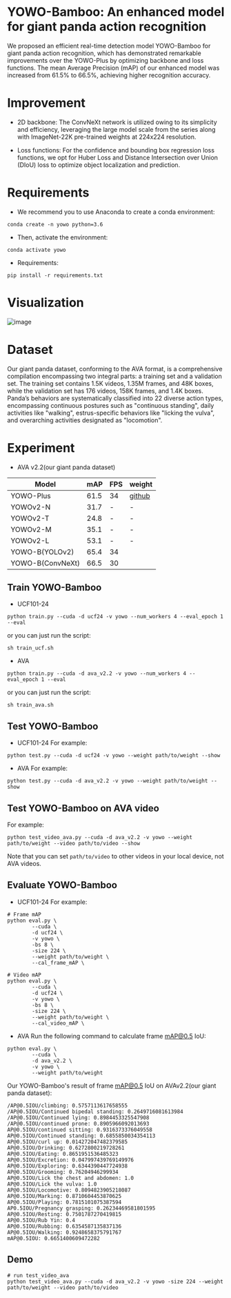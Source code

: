 # YOWO-Bamboo: An enhanced model for giant panda action recognition 
We proposed an efficient real-time detection model YOWO-Bamboo for giant panda action recognition, which has demonstrated remarkable improvements over the YOWO-Plus by optimizing backbone and loss functions. The mean Average Precision (mAP) of our enhanced model was increased from 61.5% to 66.5%, achieving higher recognition accuracy.

# Improvement
- 2D backbone: The ConvNeXt network is utilized owing to its simplicity and efficiency, leveraging the large model scale from the series along with ImageNet-22K pre-trained weights at 224x224 resolution.

- Loss functions: For the confidence and bounding box regression loss functions, we opt for Huber Loss and Distance Intersection over Union (DIoU) loss to optimize object localization and prediction.


# Requirements
- We recommend you to use Anaconda to create a conda environment:
```Shell
conda create -n yowo python=3.6
```

- Then, activate the environment:
```Shell
conda activate yowo
```

- Requirements:
```Shell
pip install -r requirements.txt 
```

# Visualization

![image](./img_files/panda_1.gif)


# Dataset
Our giant panda dataset, conforming to the AVA format, is a comprehensive compilation encompassing two integral parts: a training set and a validation set. The training set contains 1.5K videos, 1.35M frames, and 48K boxes, while the validation set has 176 videos, 158K frames, and 1.4K boxes. Panda’s behaviors are systematically classified into 22 diverse action types, encompassing continuous postures such as "continuous standing", daily activities like "walking", estrus-specific behaviors like "licking the vulva", and overarching activities designated as "locomotion". 

# Experiment

* AVA v2.2(our giant panda dataset)

|     Model      |    mAP    |   FPS   |    weight    |
|----------------|-----------|---------|--------------|
|    YOWO-Plus   |   61.5    |    34   |       [github](https://github.com/detimage123/download/blob/master/yowo_epoch_10.pth)      |
|    YOWOv2-N    |   31.7    |    -    |       -      |
|    YOWOv2-T    |   24.8    |    -    |       -      |
|    YOWOv2-M    |   35.1    |    -    |       -      |
|    YOWOv2-L    |   53.1    |    -    |       -      |
| YOWO-B(YOLOv2) |   65.4    |    34   |  |
|YOWO-B(ConvNeXt)|   66.5    |    30   |  |

## Train YOWO-Bamboo
* UCF101-24

```Shell
python train.py --cuda -d ucf24 -v yowo --num_workers 4 --eval_epoch 1 --eval
```

or you can just run the script:

```Shell
sh train_ucf.sh
```

* AVA
```Shell
python train.py --cuda -d ava_v2.2 -v yowo --num_workers 4 --eval_epoch 1 --eval
```

or you can just run the script:

```Shell
sh train_ava.sh
```

##  Test YOWO-Bamboo
* UCF101-24
For example:

```Shell
python test.py --cuda -d ucf24 -v yowo --weight path/to/weight --show
```

* AVA
For example:

```Shell
python test.py --cuda -d ava_v2.2 -v yowo --weight path/to/weight --show
```

##  Test YOWO-Bamboo on AVA video
For example:

```Shell
python test_video_ava.py --cuda -d ava_v2.2 -v yowo --weight path/to/weight --video path/to/video --show
```

Note that you can set ```path/to/video``` to other videos in your local device, not AVA videos.

## Evaluate YOWO-Bamboo
* UCF101-24
For example:

```Shell
# Frame mAP
python eval.py \
        --cuda \
        -d ucf24 \
        -v yowo \
        -bs 8 \
        -size 224 \
        --weight path/to/weight \
        --cal_frame_mAP \
```
```Shell
# Video mAP
python eval.py \
        --cuda \
        -d ucf24 \
        -v yowo \
        -bs 8 \
        -size 224 \
        --weight path/to/weight \
        --cal_video_mAP \
```


* AVA
Run the following command to calculate frame mAP@0.5 IoU:

```Shell
python eval.py \
        --cuda \
        -d ava_v2.2 \
        -v yowo \
        --weight path/to/weight
```

Our YOWO-Bamboo's result of frame mAP@0.5 IoU on AVAv2.2(our giant panda dataset):
```Shell
/AP@0.5IOU/climbing: 0.5757113617658555
/AP@0.5IOU/Continued bipedal standing: 0.2649716081613984
/AP@0.5IOU/Continued lying: 0.8984453325547908
/AP@0.5IOU/continued prone: 0.8905966092013693
AP@0.5IOU/continued sitting: 0.9316373376049558
AP@0.5IOU/Continued standing: 0.6855850034354113
AP@0.5IOU/curl up: 0.014272047482379585
AP@0.5IOU/Drinking: 0.6272800219728261
AP@0.5IOU/Eating: 0.8651951536485323
AP@0.5IOU/Excretion: 0.047997439769149976
AP@0.5IOU/Exploring: 0.6344390447724938
AP@0.5IOU/Grooming: 0.76204946299934
AP@0.5IOU/Lick the chest and abdomen: 1.0
AP@0.5IOU/Lick the vulva: 1.0
AP@0.5IOU/Locomotive: 0.8094823905218087
AP@0.5IOU/Marking: 0.8710604453870625
AP@0.5IOU/Playing: 0.7815101075387594
AP0.5IOU/Pregnancy grasping: 0.26234469581801595
AP@0.5IOU/Resting: 0.7501787270419815
AP@0.5IOU/Rub Yin: 0.4
AP@0.5IOU/Rubbing: 0.6354587135837136
AP@0.5IOU/Walking: 0.9248658375791767
mAP@0.5IOU: 0.6651400609472282
```

## Demo
```Shell
# run test_video_ava
python test_video_ava.py --cuda -d ava_v2.2 -v yowo -size 224 --weight path/to/weight --video path/to/video
```
